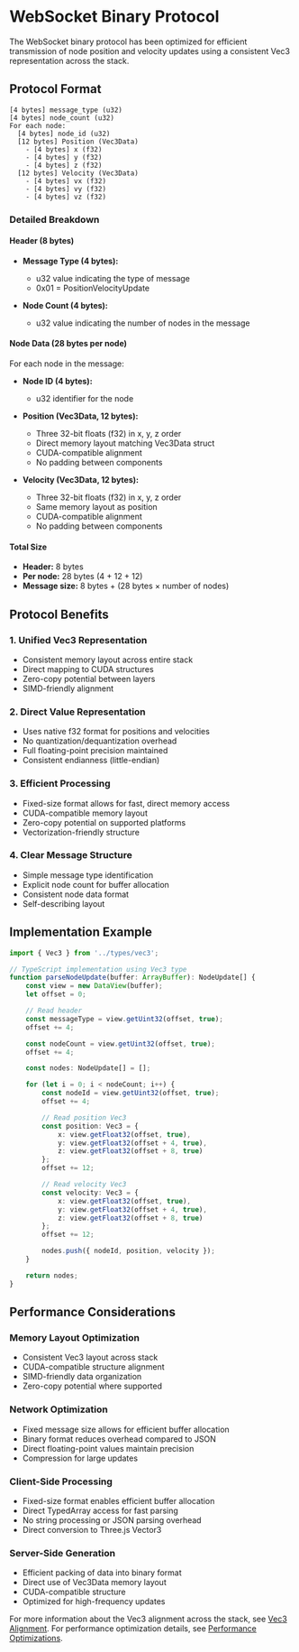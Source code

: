 # WebSocket Binary Protocol

The WebSocket binary protocol has been optimized for efficient transmission of node position and velocity updates using a consistent Vec3 representation across the stack.

## Protocol Format

```
[4 bytes] message_type (u32)
[4 bytes] node_count (u32)
For each node:
  [4 bytes] node_id (u32)
  [12 bytes] Position (Vec3Data)
    - [4 bytes] x (f32)
    - [4 bytes] y (f32)
    - [4 bytes] z (f32)
  [12 bytes] Velocity (Vec3Data)
    - [4 bytes] vx (f32)
    - [4 bytes] vy (f32)
    - [4 bytes] vz (f32)
```

### Detailed Breakdown

#### Header (8 bytes)
- **Message Type (4 bytes):** 
  - u32 value indicating the type of message
  - 0x01 = PositionVelocityUpdate

- **Node Count (4 bytes):**
  - u32 value indicating the number of nodes in the message

#### Node Data (28 bytes per node)
For each node in the message:

- **Node ID (4 bytes):**
  - u32 identifier for the node

- **Position (Vec3Data, 12 bytes):**
  - Three 32-bit floats (f32) in x, y, z order
  - Direct memory layout matching Vec3Data struct
  - CUDA-compatible alignment
  - No padding between components

- **Velocity (Vec3Data, 12 bytes):**
  - Three 32-bit floats (f32) in x, y, z order
  - Same memory layout as position
  - CUDA-compatible alignment
  - No padding between components

#### Total Size
- **Header:** 8 bytes
- **Per node:** 28 bytes (4 + 12 + 12)
- **Message size:** 8 bytes + (28 bytes × number of nodes)

## Protocol Benefits

### 1. Unified Vec3 Representation
- Consistent memory layout across entire stack
- Direct mapping to CUDA structures
- Zero-copy potential between layers
- SIMD-friendly alignment

### 2. Direct Value Representation
- Uses native f32 format for positions and velocities
- No quantization/dequantization overhead
- Full floating-point precision maintained
- Consistent endianness (little-endian)

### 3. Efficient Processing
- Fixed-size format allows for fast, direct memory access
- CUDA-compatible memory layout
- Zero-copy potential on supported platforms
- Vectorization-friendly structure

### 4. Clear Message Structure
- Simple message type identification
- Explicit node count for buffer allocation
- Consistent node data format
- Self-describing layout

## Implementation Example

```typescript
import { Vec3 } from '../types/vec3';

// TypeScript implementation using Vec3 type
function parseNodeUpdate(buffer: ArrayBuffer): NodeUpdate[] {
    const view = new DataView(buffer);
    let offset = 0;

    // Read header
    const messageType = view.getUint32(offset, true);
    offset += 4;

    const nodeCount = view.getUint32(offset, true);
    offset += 4;

    const nodes: NodeUpdate[] = [];

    for (let i = 0; i < nodeCount; i++) {
        const nodeId = view.getUint32(offset, true);
        offset += 4;

        // Read position Vec3
        const position: Vec3 = {
            x: view.getFloat32(offset, true),
            y: view.getFloat32(offset + 4, true),
            z: view.getFloat32(offset + 8, true)
        };
        offset += 12;

        // Read velocity Vec3
        const velocity: Vec3 = {
            x: view.getFloat32(offset, true),
            y: view.getFloat32(offset + 4, true),
            z: view.getFloat32(offset + 8, true)
        };
        offset += 12;

        nodes.push({ nodeId, position, velocity });
    }

    return nodes;
}
```

## Performance Considerations

### Memory Layout Optimization
- Consistent Vec3 layout across stack
- CUDA-compatible structure alignment
- SIMD-friendly data organization
- Zero-copy potential where supported

### Network Optimization
- Fixed message size allows for efficient buffer allocation
- Binary format reduces overhead compared to JSON
- Direct floating-point values maintain precision
- Compression for large updates

### Client-Side Processing
- Fixed-size format enables efficient buffer allocation
- Direct TypedArray access for fast parsing
- No string processing or JSON parsing overhead
- Direct conversion to Three.js Vector3

### Server-Side Generation
- Efficient packing of data into binary format
- Direct use of Vec3Data memory layout
- CUDA-compatible structure
- Optimized for high-frequency updates

For more information about the Vec3 alignment across the stack, see [Vec3 Alignment](./vec3-alignment.md).
For performance optimization details, see [Performance Optimizations](./performance.md).